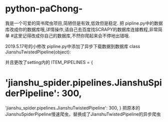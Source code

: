 # python-paChong-
我是一个可爱的简书爬虫项目,简陋但是有效,低效但是稳定.
把
pipline.py中的数据库改成你的数据库哦,详情操作,请自己去百度找SCRAPY的数据库连接教程,非常简单
#这里记得改成你自己的数据库,不然你爬起来会不停地出错哦.

2019.5.17号的小修改
pipline.py中添加了异步下载数据到数据库
class JianshuTwistedPipeline(object):

并且更改了setting内的
ITEM_PIPELINES = {
   # 'jianshu_spider.pipelines.JianshuSpiderPipeline': 300,
   'jianshu_spider.pipelines.JianshuTwistedPipeline': 300,
}
把原本的JianshuSpiderPipeline慢速爬虫，替换成了JianshuTwistedPipeline的异步爬虫
